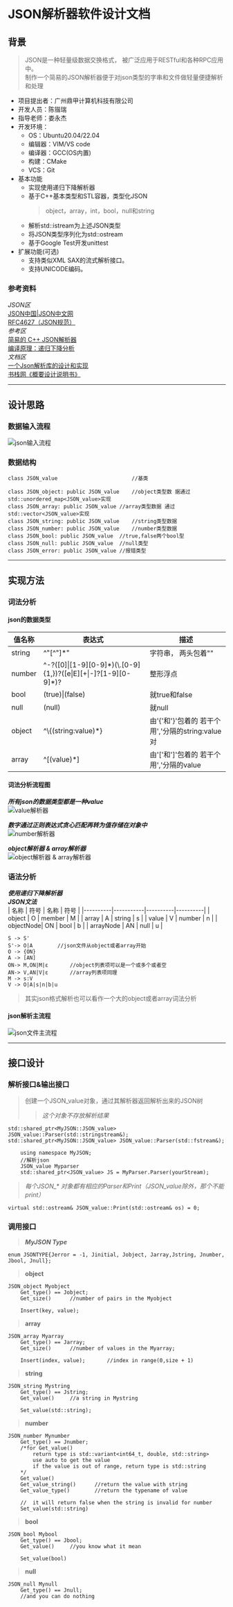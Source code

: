 # JSON解析器软件设计文档

## 背景
> JSON是一种轻量级数据交换格式， 被广泛应用于RESTful和各种RPC应用中。  
制作一个简易的JSON解析器便于对json类型的字串和文件做轻量便捷解析和处理

+ 项目提出者：广州鼎甲计算机科技有限公司
+ 开发人员：陈锴瑞
+ 指导老师：娄永杰
+ 开发环境：
    - OS：Ubuntu20.04/22.04
    - 编辑器：VIM/VS code
    - 编译器：GCC(OS内置)
    - 构建：CMake
    - VCS：Git
+ 基本功能
	- 实现使用递归下降解析器
    - 基于C++基本类型和STL容器，类型化JSON
		>object，array，int，bool，null和string
    - 解析std::istream为上述JSON类型
    - 将JSON类型序列化为std::ostream
    - 基于Google Test开发unittest
+ 扩展功能(可选)
    - 支持类似XML SAX的流式解析接口。
    - 支持UNICODE编码。

### 参考资料
*JSON区*  
[JSON中国|JSON中文网](https://www.json.org.cn/)  
[RFC4627（JSON规范）](https://www.rfc-editor.org/rfc/rfc4627.txt)    
*参考区*  
[简易的 C++ JSON解析器](https://www.cnblogs.com/xqk0225/articles/18019385)  
[编译原理：递归下降分析](https://moyangsensei.github.io/2019/04/21/%E7%BC%96%E8%AF%91%E5%8E%9F%E7%90%86%EF%BC%9A%E9%80%92%E5%BD%92%E4%B8%8B%E9%99%8D%E5%88%86%E6%9E%90/)  
*文档区*  
[一个Json解析库的设计和实现](https://blog.csdn.net/zhaojia92/article/details/123969667)  
[书栈网《概要设计说明书》](https://www.bookstack.cn/read/DocumentTemplate/Architectural-Design-Specification.md)

---
## 设计思路
### 数据输入流程
![json输入流程](./pic_src/parser_file.png)

### 数据结构
	class JSON_value						//基类

	class JSON_object: public JSON_value	//object类型数 据通过std::unordered_map<JSON_value>实现
	class JSON_array: public JSON_value	//array类型数据 通过std::vector<JSON_value>实现
	class JSON_string: public JSON_value	//string类型数据
	class JSON_number: public JSON_value	//number类型数据
	class JSON_bool: public JSON_value	//true,false两个bool型
	class JSON_null: public JSON_value	//null类型
	class JSON_error: public JSON_value	//报错类型

---
## 实现方法
### 词法分析
#### json的数据类型
|	值名称	|	表达式	|	 描述	|
|----------|-------------|-----------|
| string	| ^"[^"]*" | 字符串， 两头包着"" |
| number	| ^-?([0]\|[1-9][0-9]\*)(\\.[0-9]{1,})?([e\|E][+\|-]?[1-9][0-9]*)? | 整形浮点 |
| bool		| (true)\|(false) | 就true和false |
| null		| (null)| 就null |
| object	| ^\\{(string:value)\*} | 由'{'和'}'包着的 若干个用','分隔的string:value对 |
| array		| ^\[(value)*] | 由'['和']'包着的 若干个用','分隔的value |

#### 词法分析流程图
***所有json的数据类型都是一种value***  
![value解析器](./pic_src/parser_value.png)

***数字通过正则表达式贪心匹配再转为值存储在对象中***  
![number解析器](./pic_src/parser_number.png)

***object解析器 & array解析器***  
![object解析器 & array解析器](./pic_src/parser_obj&array.png)

### 语法分析
***使用递归下降解析器***  
***JSON文法***  
|   名称    |   符号    |   名称    |   符号    |
|----------|-----------|----------|----------|
|   object  |   O		|	member  |   M   |
|   array   |   A		|	string  |   s   |
|   value   |   V		|	number  |   n   |
| objectNode|   ON		|	bool    |   b   |
| arrayNode |   AN		|	null    |   u   |

	S -> S'
	S'-> O|A		//json文件从object或者array开始
	O -> {ON}
	A -> [AN]
	ON-> M,ON|M|ε		//object列表项可以是一个或多个或者空
	AN-> V,AN|V|ε		//array列表项同理
	M -> s:V
	V -> O|A|s|n|b|u
>其实json格式解析也可以看作一个大的object或者array词法分析

#### json解析主流程
![json文件主流程](./pic_src/parser_json_file.png)

---
## 接口设计
### 解析接口&输出接口
>创建一个JSON_value对象，通过其解析器返回解析出来的JSON树  
>>*这个对象不存放解析结果*

	std::shared_ptr<MyJSON::JSON_value> JSON_value::Parser(std::stringstream&);
	std::shared_ptr<MyJSON::JSON_value> JSON_value::Parser(std::fstream&);

		using namespace MyJSON;
		//解析json
		JSON_value Myparser
		std::shared_ptr<JSON_value> JS = MyParser.Parser(yourStream);

>*每个JSON_\* 对象都有相应的Parser和Print（JSON_value除外，那个不能print）*  

	virtual std::ostream& JSON_value::Print(std::ostream& os) = 0;
### 调用接口
>***MyJSON Type***  

	enum JSONTYPE{Jerror = -1, Jinitial, Jobject, Jarray,Jstring, Jnumber, Jbool, Jnull};
>**object**  

	JSON_object Myobject
		Get_type() == Jobject;
		Get_size()		//number of pairs in the Myobject

		Insert(key, value);

>**array**  

	JSON_array Myarray
		Get_type() == Jarray;
		Get_size()		//number of values in the Myarray;

		Insert(index, value);		//index in range(0,size + 1)

>**string**  

	JSON_string Mystring
		Get_type() == Jstring;
		Get_value()		//a string in Mystring

		Set_value(std::string);

>**number**  

	JSON_number Mynumber
		Get_type() == Jnumber;
		/*for Get_value()
			return type is std::variant<int64_t, double, std::string>
			use auto to get the value
			if the value is out of range, return type is std::string
		*/
		Get_value()
		Get_value_string()		//return the value with string
		Get_value_type()		//return the typename of value

		//	it will return false when the string is invalid for number
		Set_value(std::string)

>**bool**  

	JSON_bool Mybool
		Get_type() == Jbool;
		Get_value()		//you know what it mean

		Set_value(bool)

>**null**  

	JSON_null Mynull
		Get_type() == Jnull;
		//and you can do nothing